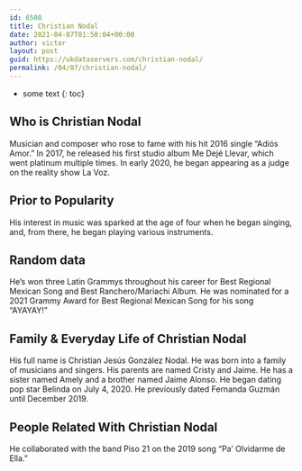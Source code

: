 ```yaml
---
id: 6508
title: Christian Nodal
date: 2021-04-07T01:50:04+00:00
author: victor
layout: post
guid: https://ukdataservers.com/christian-nodal/
permalink: /04/07/christian-nodal/
---
```


* some text
{: toc}


## Who is Christian Nodal



Musician and composer who rose to fame with his hit 2016 single &#8220;Adiós Amor.&#8221; In 2017, he released his first studio album Me Dejé Llevar, which went platinum multiple times. In early 2020, he began appearing as a judge on the reality show La Voz. 

                
                
                
## Prior to Popularity



His interest in music was sparked at the age of four when he began singing, and, from there, he began playing various instruments.

                
                
                
## Random data



He&#8217;s won three Latin Grammys throughout his career for Best Regional Mexican Song and Best Ranchero/Mariachi Album. He was nominated for a 2021 Grammy Award for Best Regional Mexican Song for his song &#8220;AYAYAY!&#8221;

                
                
                
## Family & Everyday Life of Christian Nodal



His full name is Christian Jesús González Nodal. He was born into a family of musicians and singers. His parents are named Cristy and Jaime. He has a sister named Amely and a brother named Jaime Alonso. He began dating pop star Belinda on July 4, 2020. He previously dated Fernanda Guzmán until December 2019. 

                
                
                
## People Related With Christian Nodal



He collaborated with the band Piso 21 on the 2019 song &#8220;Pa&#8217; Olvidarme de Ella.&#8221; 

                
              
            
          
          
          